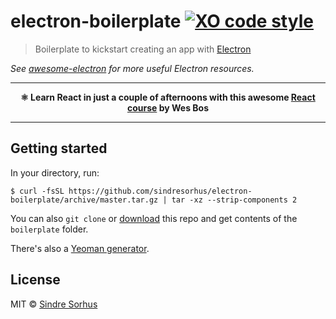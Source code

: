 # electron-boilerplate [![XO code style](https://img.shields.io/badge/code_style-XO-5ed9c7.svg)](https://github.com/sindresorhus/xo)

> Boilerplate to kickstart creating an app with [Electron](https://github.com/atom/electron)

*See [awesome-electron](https://github.com/sindresorhus/awesome-electron) for more useful Electron resources.*

---

<p align="center"><b>⚛ Learn React in just a couple of afternoons with this awesome <a href="https://ReactForBeginners.com/friend/AWESOME">React course</a> by Wes Bos</b></p>

---


## Getting started

In your directory, run:

```
$ curl -fsSL https://github.com/sindresorhus/electron-boilerplate/archive/master.tar.gz | tar -xz --strip-components 2
```

You can also `git clone` or [download](https://github.com/sindresorhus/electron-boilerplate/archive/master.zip) this repo and get contents of the `boilerplate` folder.

There's also a [Yeoman generator](https://github.com/sindresorhus/generator-electron).


## License

MIT © [Sindre Sorhus](https://sindresorhus.com)
